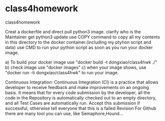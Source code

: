 # class4homework
class4homework


Creat a dockerfile and direct pull python3 image.
clarify who is the Maintainer
get python3 update
use COPY command to copy all my contents in this directory to the docker container.(including my ptyhon script and data)
use CMD to run your python script as soon as you run your docker image.

a) To build your docker image use "docker build -t dongxiao/class4hwk ./"
b) check image use "docker images"
c) when your image shows, use "docker run -ti dongxiao/class4hwk" to run your image.




Continuous Integration:
Continuous Integration (CI) is a practice that allows developer to receive feedback and make improvements on an ongoing basis. It means that for every code submission by the developer, all the code in the Repository is automatically checked out to an empty directory, and all Test Cases are automatically run. Accept this submission if successful, otherwise tell everyone that this is a failed Revision
For Github there are many tool you can use, like Semaphore,Hound...
